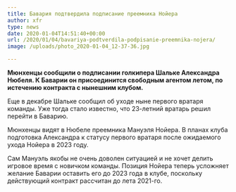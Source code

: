 ```yaml
---
title: Бавария подтвердила подписание преемника Нойера
author: xfr
type: news
date: 2020-01-04T14:51:40+00:00
url: /2020/01/04/bavariya-podtverdila-podpisanie-preemnika-nojera/
image: /uploads/photo_2020-01-04_12-37-36.jpg

---
```

**Мюнхенцы сообщили о подписании голкипера Шальке Александра Нюбеля. К Баварии он присоединится свободным агентом летом, по истечению контракта с нынешним клубом.**

Еще в декабре Шальке сообщил об уходе ныне первого вратаря команды. Уже тогда стало известно, что 23-летний вратарь решил перейти в Баварию.

Мюнхенцы видят в Нюбеле преемника Мануэля Нойера. В планах клуба подготовка Александра к статусу первого вратаря после ожидаемого ухода Нойера в 2023 году.

Сам Мануэль якобы не очень доволен ситуацией и не хочет делить игровое время с новичком команды. Позиция Нойера теперь усложняет желание Баварии оставить его до 2023 года в клубе, поскольку действующий контракт рассчитан до лета 2021-го.